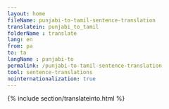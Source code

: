 ```yaml
---
layout: home
fileName: punjabi-to-tamil-sentence-translation
translatein: punjabi_to_tamil
folderName : translate
lang: en
from: pa
to: ta
langName : punjabi-to
permalink: /punjabi-to-tamil-sentence-translation
tool: sentence-translations
nointernationalization: true
---
```

{% include section/translateinto.html %}
